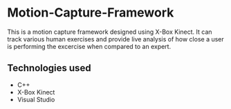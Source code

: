 # Motion-Capture-Framework
This is a motion capture framework designed using X-Box Kinect. It can track various human exercises and provide live analysis of how close a user is performing the excercise when compared to an expert.

## Technologies used
* C++
* X-Box Kinect
* Visual Studio
